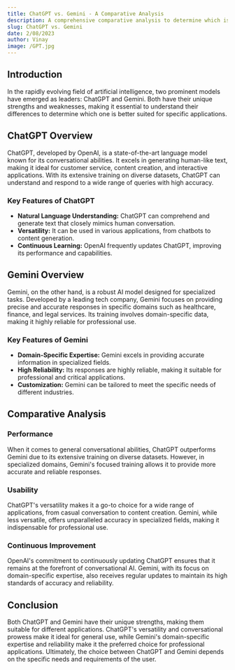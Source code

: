 ```yaml
---
title: ChatGPT vs. Gemini - A Comparative Analysis
description: A comprehensive comparative analysis to determine which is better :ChatGPT or Gemini
slug: ChatGPT vs. Gemini
date: 2/08/2023
author: Vinay
image: /GPT.jpg
---
```


## Introduction

In the rapidly evolving field of artificial intelligence, two prominent models have emerged as leaders: ChatGPT and Gemini. Both have their unique strengths and weaknesses, making it essential to understand their differences to determine which one is better suited for specific applications.

## ChatGPT Overview

ChatGPT, developed by OpenAI, is a state-of-the-art language model known for its conversational abilities. It excels in generating human-like text, making it ideal for customer service, content creation, and interactive applications. With its extensive training on diverse datasets, ChatGPT can understand and respond to a wide range of queries with high accuracy.

### Key Features of ChatGPT

- **Natural Language Understanding:** ChatGPT can comprehend and generate text that closely mimics human conversation.
- **Versatility:** It can be used in various applications, from chatbots to content generation.
- **Continuous Learning:** OpenAI frequently updates ChatGPT, improving its performance and capabilities.

## Gemini Overview

Gemini, on the other hand, is a robust AI model designed for specialized tasks. Developed by a leading tech company, Gemini focuses on providing precise and accurate responses in specific domains such as healthcare, finance, and legal services. Its training involves domain-specific data, making it highly reliable for professional use.

### Key Features of Gemini

- **Domain-Specific Expertise:** Gemini excels in providing accurate information in specialized fields.
- **High Reliability:** Its responses are highly reliable, making it suitable for professional and critical applications.
- **Customization:** Gemini can be tailored to meet the specific needs of different industries.

## Comparative Analysis

### Performance

When it comes to general conversational abilities, ChatGPT outperforms Gemini due to its extensive training on diverse datasets. However, in specialized domains, Gemini's focused training allows it to provide more accurate and reliable responses.

### Usability

ChatGPT's versatility makes it a go-to choice for a wide range of applications, from casual conversation to content creation. Gemini, while less versatile, offers unparalleled accuracy in specialized fields, making it indispensable for professional use.

### Continuous Improvement

OpenAI's commitment to continuously updating ChatGPT ensures that it remains at the forefront of conversational AI. Gemini, with its focus on domain-specific expertise, also receives regular updates to maintain its high standards of accuracy and reliability.

## Conclusion

Both ChatGPT and Gemini have their unique strengths, making them suitable for different applications. ChatGPT's versatility and conversational prowess make it ideal for general use, while Gemini's domain-specific expertise and reliability make it the preferred choice for professional applications. Ultimately, the choice between ChatGPT and Gemini depends on the specific needs and requirements of the user.